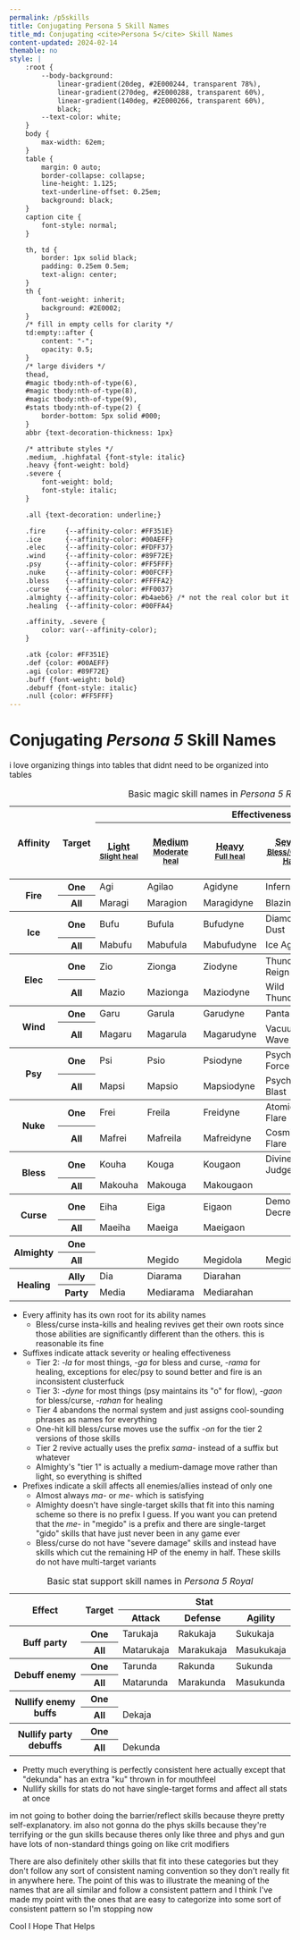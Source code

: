 ```yaml
---
permalink: /p5skills
title: Conjugating Persona 5 Skill Names
title_md: Conjugating <cite>Persona 5</cite> Skill Names
content-updated: 2024-02-14
themable: no
style: |
    :root {
        --body-background:
            linear-gradient(20deg, #2E000244, transparent 78%),
            linear-gradient(270deg, #2E000288, transparent 60%),
            linear-gradient(140deg, #2E000266, transparent 60%),
            black;
        --text-color: white;
    }
    body {
        max-width: 62em;
    }
    table {
        margin: 0 auto;
        border-collapse: collapse;
        line-height: 1.125;
        text-underline-offset: 0.25em;
        background: black;
    }
    caption cite {
        font-style: normal;
    }

    th, td {
        border: 1px solid black;
        padding: 0.25em 0.5em;
        text-align: center;
    }
    th {
        font-weight: inherit;
        background: #2E0002;
    }
    /* fill in empty cells for clarity */
    td:empty::after {
        content: "-";
        opacity: 0.5;
    }
    /* large dividers */
    thead,
    #magic tbody:nth-of-type(6),
    #magic tbody:nth-of-type(8),
    #magic tbody:nth-of-type(9),
    #stats tbody:nth-of-type(2) {
        border-bottom: 5px solid #000;
    }
    abbr {text-decoration-thickness: 1px}

    /* attribute styles */
    .medium, .highfatal {font-style: italic}
    .heavy {font-weight: bold}
    .severe {
        font-weight: bold;
        font-style: italic;
    }

    .all {text-decoration: underline;}

    .fire     {--affinity-color: #FF351E}
    .ice      {--affinity-color: #00AEFF}
    .elec     {--affinity-color: #FDFF37}
    .wind     {--affinity-color: #89F72E}
    .psy      {--affinity-color: #FF5FFF}
    .nuke     {--affinity-color: #00FCFF}
    .bless    {--affinity-color: #FFFFA2}
    .curse    {--affinity-color: #FF0037}
    .almighty {--affinity-color: #b4aeb6} /* not the real color but it's unreadable otherwise. real color is E4E2E5 */
    .healing  {--affinity-color: #00FFA4}

    .affinity, .severe {
        color: var(--affinity-color);
    }

    .atk {color: #FF351E}
    .def {color: #00AEFF}
    .agi {color: #89F72E}
    .buff {font-weight: bold}
    .debuff {font-style: italic}
    .null {color: #FF5FFF}
---
```


<h1>Conjugating <cite>Persona 5</cite> Skill Names</h1>
<p>i love organizing things into tables that didnt need to be organized into tables</p>
<table id="magic">
    <caption>
        Basic magic skill names in <cite>Persona 5 Royal</cite>
    </caption>
    <thead>
        <tr>
            <th rowspan="2">Affinity</th>
            <th rowspan="2">Target</th>
            <th colspan="6">Effectiveness</th>
        </tr>
        <tr>
            <th><abbr title="Deals light damage">Light</abbr><br/><small><abbr title="Slightly restores HP">Slight heal</abbr></small></th>
            <th><span class="medium"><abbr title="Deals medium damage">Medium</abbr><br/><small><abbr title="Moderately restores HP">Moderate heal</abbr></small></span></th>
            <th><span class="heavy"><abbr title="Deals heavy damage">Heavy</abbr><br/><small><abbr title="Fully restores HP">Full heal</abbr></small></span></th>
            <th><span class="severe"><abbr title="Deals severe damage">Severe<br/><small><abbr title="Bless and Curse skills in this tier: Half remaining HP of target">Bless/Curse: Half</abbr></small></abbr></span></th>
            <th><span class="lowfatal"><abbr title="Small chance of instantly killing">Low insta-kill</abbr><br/><small><abbr title="Revives with 50% HP">Revive 50%</abbr></small></span></th>
            <th><span class="highfatal"><abbr title="Medium chance of instantly killing">High insta-kill</abbr><br/><small><abbr title="Revives with all HP recovered">Revive 100%</abbr></small></span></th>
        </tr>
    </thead>
    <tbody class="fire">
        <tr>
            <th scope="rowgroup" rowspan="2"><span class="affinity">Fire</span></th>
            <th scope="row">One</th>
            <td><span class="affinity">Agi</span></td>
            <td><span class="affinity">Agi</span><span class="medium">lao</span></td>
            <td><span class="affinity">Agi</span><span class="heavy">dyne</span></td>
            <td><span class="severe">Inferno</span></td>
            <td></td>
            <td></td>
        </tr>
        <tr>
            <th scope="row"><span class="all">All</span></th>
            <td><span class="all">Mar</span><span class="affinity">agi</span></td>
            <td><span class="all">Mar</span><span class="affinity">agi</span><span class="medium">on</span></td>
            <td><span class="all">Mar</span><span class="affinity">agi</span><span class="heavy">dyne</span></td>
            <td><span class="severe">Blazing Hell</span></td>
            <td></td>
            <td></td>
        </tr>
    </tbody>
    <tbody class="ice">
        <tr>
            <th scope="rowgroup" rowspan="2"><span class="affinity">Ice</span></th>
            <th scope="row">One</th>
            <td><span class="affinity">Bufu</span></td>
            <td><span class="affinity">Bufu</span><span class="medium">la</span></td>
            <td><span class="affinity">Bufu</span><span class="heavy">dyne</span></td>
            <td><span class="severe">Diamond Dust</span></td>
            <td></td>
            <td></td>
        </tr>
        <tr>
            <th scope="row"><span class="all">All</span></th>
            <td><span class="all">Ma</span><span class="affinity">bufu</span></td>
            <td><span class="all">Ma</span><span class="affinity">bufu</span><span class="medium">la</span></td>
            <td><span class="all">Ma</span><span class="affinity">bufu</span><span class="heavy">dyne</span></td>
            <td><span class="severe">Ice Age</span></td>
            <td></td>
            <td></td>
        </tr>
    </tbody>
    <tbody class="elec">
        <tr>
            <th scope="rowgroup" rowspan="2"><span class="affinity">Elec</span></th>
            <th scope="row">One</th>
            <td><span class="affinity">Zio</span></td>
            <td><span class="affinity">Zio</span><span class="medium">nga</span></td>
            <td><span class="affinity">Zio</span><span class="heavy">dyne</span></td>
            <td><span class="severe">Thunder Reign</span></td>
            <td></td>
            <td></td>
        </tr>
        <tr>
            <th scope="row"><span class="all">All</span></th>
            <td><span class="all">Ma</span><span class="affinity">zio</span></td>
            <td><span class="all">Ma</span><span class="affinity">zio</span><span class="medium">nga</span></td>
            <td><span class="all">Ma</span><span class="affinity">zio</span><span class="heavy">dyne</span></td>
            <td><span class="severe">Wild Thunder</span></td>
            <td></td>
            <td></td>
        </tr>
    </tbody>
    <tbody class="wind">
        <tr>
            <th scope="rowgroup" rowspan="2"><span class="affinity">Wind</span></th>
            <th scope="row">One</th>
            <td><span class="affinity">Garu</span></td>
            <td><span class="affinity">Garu</span><span class="medium">la</span></td>
            <td><span class="affinity">Garu</span><span class="heavy">dyne</span></td>
            <td><span class="severe">Panta Rhei</span></td>
            <td></td>
            <td></td>
        </tr>
        <tr>
            <th scope="row"><span class="all">All</span></th>
            <td><span class="all">Ma</span><span class="affinity">garu</span></td>
            <td><span class="all">Ma</span><span class="affinity">garu</span><span class="medium">la</span></td>
            <td><span class="all">Ma</span><span class="affinity">garu</span><span class="heavy">dyne</span></td>
            <td><span class="severe">Vacuum Wave</span></td>
            <td></td>
            <td></td>
        </tr>
    </tbody>
    <tbody class="psy">
        <tr>
            <th scope="rowgroup" rowspan="2"><span class="affinity">Psy</span></th>
            <th scope="row">One</th>
            <td><span class="affinity">Psi</span></td>
            <td><span class="affinity">Psi</span><span class="medium">o</span></td>
            <td><span class="affinity">Psi</span><span class="heavy">odyne</span></td>
            <td><span class="severe">Psycho Force</span></td>
            <td></td>
            <td></td>
        </tr>
        <tr>
            <th scope="row"><span class="all">All</span></th>
            <td><span class="all">Ma</span><span class="affinity">psi</span></td>
            <td><span class="all">Ma</span><span class="affinity">psi</span><span class="medium">o</span></td>
            <td><span class="all">Ma</span><span class="affinity">psi</span><span class="heavy">odyne</span></td>
            <td><span class="severe">Psycho Blast</span></td>
            <td></td>
            <td></td>
        </tr>
    </tbody>
    <tbody class="nuke">
        <tr>
            <th scope="rowgroup" rowspan="2"><span class="affinity">Nuke</span></th>
            <th scope="row">One</th>
            <td><span class="affinity">Frei</span></td>
            <td><span class="affinity">Frei</span><span class="medium">la</span></td>
            <td><span class="affinity">Frei</span><span class="heavy">dyne</span></td>
            <td><span class="severe">Atomic Flare</span></td>
            <td></td>
            <td></td>
        </tr>
        <tr>
            <th scope="row"><span class="all">All</span></th>
            <td><span class="all">Ma</span><span class="affinity">frei</span></td>
            <td><span class="all">Ma</span><span class="affinity">frei</span><span class="medium">la</span></td>
            <td><span class="all">Ma</span><span class="affinity">frei</span><span class="heavy">dyne</span></td>
            <td><span class="severe">Cosmic Flare</span></td>
            <td></td>
            <td></td>
        </tr>
    </tbody>
    <tbody class="bless">
        <tr>
            <th scope="rowgroup" rowspan="2"><span class="affinity">Bless</span></th>
            <th scope="row">One</th>
            <td><span class="affinity">Kouha</span></td>
            <td><span class="affinity">Kou</span><span class="medium">ga</span></td>
            <td><span class="affinity">Kou</span><span class="heavy">gaon</span></td>
            <td><span class="severe">Divine Judgement</span></td>
            <td><span class="affinity">Hama</span></td>
            <td><span class="affinity">Hama</span><span class="highfatal">on</span></td>
        </tr>
        <tr>
            <th scope="row"><span class="all">All</span></th>
            <td><span class="all">Ma</span><span class="affinity">kouha</span></td>
            <td><span class="all">Ma</span><span class="affinity">kou</span><span class="medium">ga</span></td>
            <td><span class="all">Ma</span><span class="affinity">kou</span><span class="heavy">gaon</span></td>
            <td></td>
            <td><span class="all">Ma</span><span class="affinity">hama</span></td>
            <td><span class="all">Ma</span><span class="affinity">hama</span><span class="highfatal">on</span></td>
        </tr>
    </tbody>
    <tbody class="curse">
        <tr>
            <th scope="rowgroup" rowspan="2"><span class="affinity">Curse</span></th>
            <th scope="row">One</th>
            <td><span class="affinity">Eiha</span></td>
            <td><span class="affinity">Ei</span><span class="medium">ga</span></td>
            <td><span class="affinity">Ei</span><span class="heavy">gaon</span></td>
            <td><span class="severe">Demonic Decree</span></td>
            <td><span class="affinity">Mudo</span></td>
            <td><span class="affinity">Mudo</span><span class="highfatal">on</span></td>
        </tr>
        <tr>
            <th scope="row"><span class="all">All</span></th>
            <td><span class="all">Ma</span><span class="affinity">eiha</span></td>
            <td><span class="all">Ma</span><span class="affinity">ei</span><span class="medium">ga</span></td>
            <td><span class="all">Ma</span><span class="affinity">ei</span><span class="heavy">gaon</span></td>
            <td></td>
            <td><span class="all">Ma</span><span class="affinity">mudo</span></td>
            <td><span class="all">Ma</span><span class="affinity">mudo</span><span class="highfatal">on</span></td>
        </tr>
    </tbody>
    <tbody class="almighty">
        <tr>
            <th scope="rowgroup" rowspan="2"><span class="affinity">Almighty</span></th>
            <th scope="row">One</th>
            <td></td>
            <td></td>
            <td></td>
            <td></td>
            <td></td>
            <td></td>
        </tr>
        <tr>
            <th scope="row"><span class="all">All</span></th>
            <td></td>
            <td><span class="affinity">Megido</span></td>
            <td><span class="affinity">Megido</span><span class="medium">la</span></td>
            <td><span class="affinity">Megido</span><span class="heavy">laon</span></td>
            <td></td>
            <td></td>
        </tr>
    </tbody>
    <tbody class="healing">
        <tr>
            <th scope="rowgroup" rowspan="2"><span class="affinity">Healing</span></th>
            <th scope="row">Ally</th>
            <td><span class="affinity">Dia</span></td>
            <td><span class="affinity">Dia</span><span class="medium">rama</span></td>
            <td><span class="affinity">Dia</span><span class="heavy">rahan</span></td>
            <td></td>
            <td><span class="affinity">Recarm</span></td>
            <td><span class="highfatal">Sama</span><span class="affinity">recarm</span></td>
        </tr>
        <tr>
            <th scope="row"><span class="all">Party</span></th>
            <td><span class="all">Me</span><span class="affinity">dia</span></td>
            <td><span class="all">Me</span><span class="affinity">dia</span><span class="medium">rama</span></td>
            <td><span class="all">Me</span><span class="affinity">dia</span><span class="heavy">rahan</span></td>
            <td></td>
            <td></td>
            <td></td>
        </tr>
    </tbody>
</table>
<ul>
    <li>Every affinity has its own root for its ability names
        <ul>
            <li>Bless/curse insta-kills and healing revives get their own roots since those abilities are significantly different than the others. this is reasonable its fine</li>
        </ul>
    </li>
    <li>Suffixes indicate attack severity or healing effectiveness
        <ul>
            <li>Tier 2: <em>-la</em> for most things, <em>-ga</em> for bless and curse, <em>-rama</em> for healing, exceptions for elec/psy to sound better and fire is an inconsistent clusterfuck</li>
            <li>Tier 3: <em>-dyne</em> for most things (psy maintains its "o" for flow), <em>-gaon</em> for bless/curse, <em>-rahan</em> for healing</li>
            <li>Tier 4 abandons the normal system and just assigns cool-sounding phrases as names for everything</li>
            <li>One-hit kill bless/curse moves use the suffix <em>-on</em> for the tier 2 versions of those skills</li>
            <li>Tier 2 revive actually uses the prefix <em>sama-</em> instead of a suffix but whatever</li>
            <li>Almighty's &quot;tier 1&quot; is actually a medium-damage move rather than light, so everything is shifted</li>
        </ul>
    </li>
    <li>Prefixes indicate a skill affects all enemies/allies instead of only one
        <ul>
            <li>Almost always <em>ma-</em> or <em>me-</em> which is satisfying</li>
            <li>Almighty doesn't have single-target skills that fit into this naming scheme so there is no prefix I guess. If you want you can pretend that the <em>me-</em> in &quot;megido&quot; is a prefix and there are single-target &quot;gido&quot; skills that have just never been in any game ever</li>
            <li>Bless/curse do not have &quot;severe damage&quot; skills and instead have skills which cut the remaining HP of the enemy in half. These skills do not have multi-target variants</li>
        </ul>
    </li>
</ul>
<table id="stats">
    <caption>
        Basic stat support skill names in <cite>Persona 5 Royal</cite>
    </caption>
    <thead>
        <tr>
            <th rowspan="2">Effect</th>
            <th rowspan="2">Target</th>
            <th colspan="3">Stat</th>
        </tr>
        <tr>
            <th><span class="atk">Attack</span></th>
            <th><span class="def">Defense</span></th>
            <th><span class="agi">Agility</span></th>
        </tr>
    </thead>
    <tbody>
        <tr>
            <th scope="rowgroup" rowspan="2"><span class="buff">Buff party</span></th>
            <th scope="row">One</th>
            <td><span class="atk">Taru</span><span class="buff">kaja</span></td>
            <td><span class="def">Raku</span><span class="buff">kaja</span></td>
            <td><span class="agi">Suku</span><span class="buff">kaja</span></td>
        </tr>
        <tr>
            <th scope="row"><span class="all">All</span></th>
            <td><span class="all">Ma</span><span class="atk">taru</span><span class="buff">kaja</span></td>
            <td><span class="all">Ma</span><span class="def">raku</span><span class="buff">kaja</span></td>
            <td><span class="all">Ma</span><span class="agi">suku</span><span class="buff">kaja</span></td>
        </tr>
    </tbody>
    <tbody>
        <tr>
            <th scope="rowgroup" rowspan="2"><span class="debuff">Debuff enemy</span></th>
            <th scope="row">One</th>
            <td><span class="atk">Taru</span><span class="debuff">nda</span></td>
            <td><span class="def">Raku</span><span class="debuff">nda</span></td>
            <td><span class="agi">Suku</span><span class="debuff">nda</span></td>
        </tr>
        <tr>
            <th scope="row"><span class="all">All</span></th>
            <td><span class="all">Ma</span><span class="atk">taru</span><span class="debuff">nda</span></td>
            <td><span class="all">Ma</span><span class="def">raku</span><span class="debuff">nda</span></td>
            <td><span class="all">Ma</span><span class="agi">suku</span><span class="debuff">nda</span></td>
        </tr>
    </tbody>
    <tbody>
        <tr>
            <th scope="rowgroup" rowspan="2"><span class="null">Nullify</span> enemy <span class="buff">buffs</span></th>
            <th scope="row">One</th>
            <td colspan="3"></td>
        </tr>
        <tr>
            <th scope="row"><span class="all">All</span></th>
            <td colspan="3"><span class="null">De</span><span class="buff">kaja</span></td>
        </tr>
    </tbody>
    <tbody>
        <tr>
            <th scope="rowgroup" rowspan="2"><span class="null">Nullify</span> party <span class="debuff">debuffs</span></th>
            <th scope="row">One</th>
            <td colspan="3"></td>
        </tr>
        <tr>
            <th scope="row"><span class="all">All</span></th>
            <td colspan="3"><span class="null">De</span>ku<span class="debuff">nda</span></td>
        </tr>
    </tbody>
</table>
<ul>
    <li>Pretty much everything is perfectly consistent here actually except that "dekunda" has an extra "ku" thrown in for mouthfeel</li>
    <li>Nullify skills for stats do not have single-target forms and affect all stats at once</li>
</ul>
<p>im not going to bother doing the barrier/reflect skills because theyre pretty self-explanatory. im also not gonna do the phys skills because they're terrifying or the gun skills because theres only like three and phys and gun have lots of non-standard things going on like crit modifiers</p>
<p>There are also definitely other skills that fit into these categories but they don't follow any sort of consistent naming convention so they don't really fit in anywhere here. The point of this was to illustrate the meaning of the names that are all similar and follow a consistent pattern and I think I've made my point with the ones that are easy to categorize into some sort of consistent pattern so I'm stopping now</p>
<p>Cool I Hope That Helps</p>
